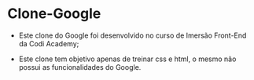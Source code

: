 # Clone-Google

 - Este clone do Google foi desenvolvido no curso de Imersão Front-End da Codi Academy;

 - Este clone tem objetivo apenas de treinar css e html, o mesmo não possui as funcionalidades do Google.
